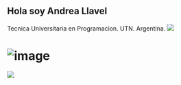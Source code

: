 ## Hola soy Andrea Llavel 

Tecnica Universitaria en Programacion. UTN. Argentina.
<img src="https://readme-typing-svg.demolab.com?font=Inconsolata&weight=500&size=50&duration=400&pause=300&color=A7A459&canter=true&vCenter=true&multiline=true&repeat=false&random=false/width=1300&height=280&lines=Soy+Tecnica;Universitaria;en+Programacion%2C+UTN+Argentina+goblin+and+magical+girl+wannabe+%E2%9C%A9" widht="70%" />

# ![image](https://github.com/Andrea-Llavel/Andrea-Llavel/assets/168279547/a41f491f-1b2d-4349-bcf6-5a27cab9786c) 
<img src="https://readme-typing-svg.demolab.com?font=Inconsolata&weight=500&size=50&duration=400&pause=300&color=A7A459&canter=true&vCenter=true&multiline=true&repeat=false&random=false/width=1300&height=140&lines=UTN;%2C+Argentina+goblin+and+magical+girl+wannabe+%E2%9C%A9" widht="70%" />
